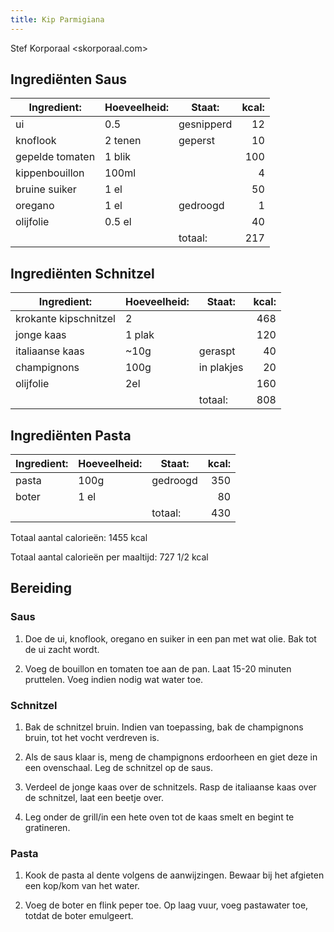 ```yaml
---
title: Kip Parmigiana
---
```


Stef Korporaal <skorporaal.com>

## Ingrediënten Saus

| Ingredient:     | Hoeveelheid: | Staat:     | kcal: |
| --------------- | ------------ | ---------- | ----: |
| ui              | 0.5          | gesnipperd |    12 |
| knoflook        | 2 tenen      | geperst    |    10 |
| gepelde tomaten | 1 blik       |            |   100 |
| kippenbouillon  | 100ml        |            |     4 |
| bruine suiker   | 1 el         |            |    50 |
| oregano         | 1 el         | gedroogd   |     1 |
| olijfolie       | 0.5 el       |            |    40 |
|                 |              | totaal:    |   217 |

## Ingrediënten Schnitzel

| Ingredient:           | Hoeveelheid: | Staat:     | kcal: |
| --------------------- | ------------ | ---------- | ----: |
| krokante kipschnitzel | 2            |            |   468 |
| jonge kaas            | 1 plak       |            |   120 |
| italiaanse kaas       | ~10g         | geraspt    |    40 |
| champignons           | 100g         | in plakjes |    20 |
| olijfolie             | 2el          |            |   160 |
|                       |              | totaal:    |   808 |

## Ingrediënten Pasta

| Ingredient: | Hoeveelheid: | Staat:   | kcal: |
| ----------- | ------------ | -------- | ----: |
| pasta       | 100g         | gedroogd |   350 |
| boter       | 1 el         |          |    80 |
|             |              | totaal:  |   430 |

Totaal aantal calorieën: 1455 kcal

Totaal aantal calorieën per maaltijd: 727 1/2 kcal

## Bereiding

### Saus

1. Doe de ui, knoflook, oregano en suiker in een pan met wat olie. Bak tot de ui zacht wordt.

1. Voeg de bouillon en tomaten toe aan de pan. Laat 15-20 minuten pruttelen. Voeg indien nodig wat water toe.

### Schnitzel

1. Bak de schnitzel bruin. Indien van toepassing, bak de champignons bruin, tot het vocht verdreven is.

1. Als de saus klaar is, meng de champignons erdoorheen en giet deze in een ovenschaal. Leg de schnitzel op de saus.

1. Verdeel de jonge kaas over de schnitzels. Rasp de italiaanse kaas over de schnitzel, laat een beetje over.

1. Leg onder de grill/in een hete oven tot de kaas smelt en begint te gratineren.

### Pasta

1. Kook de pasta al dente volgens de aanwijzingen. Bewaar bij het afgieten een kop/kom van het water.

1. Voeg de boter en flink peper toe. Op laag vuur, voeg pastawater toe, totdat de boter emulgeert.
